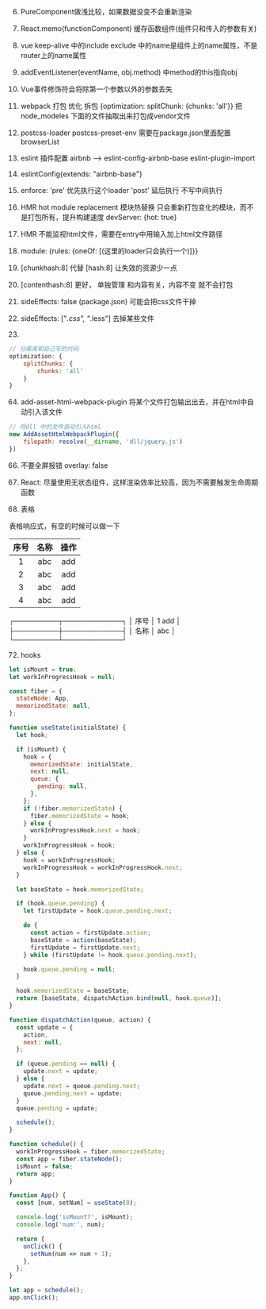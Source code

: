 6. PureComponent做浅比较，如果数据没变不会重新渲染

19. React.memo(functionComponent) 缓存函数组件(组件只和传入的参数有关)

24. vue keep-alive 中的include exclude 中的name是组件上的name属性，不是router上的name属性

29. addEventListener(eventName, obj.method) 中method的this指向obj

30. Vue事件修饰符会将除第一个参数以外的参数丢失

37. webpack 打包 优化 拆包  {optimization: splitChunk: {chunks: 'all'}} 把node_modeles 下面的文件抽取出来打包成vendor文件

39. postcss-loader  postcss-preset-env 需要在package.json里面配置browserList 

41. eslint 插件配置 airbnb  --> eslint-config-airbnb-base eslint-plugin-import 

42. eslintConfig{extends: "airbnb-base"}

47. enforce: 'pre' 优先执行这个loader 'post' 延后执行 不写中间执行

48. HMR hot module replacement 模块热替换 只会重新打包变化的模块，而不是打包所有，提升构建速度 devServer: {hot: true}

49. HMR 不能监视html文件，需要在entry中用输入加上html文件路径

52. module: {rules: {oneOf: [(这里的loader只会执行一个)]}}

54. [chunkhash:8] 代替 [hash:8] 让失效的资源少一点

55. [contenthash:8] 更好， 单独管理 和内容有关，内容不变 就不会打包

57. sideEffects: false (package.json) 可能会把css文件干掉

58. sideEffects: ["*.css", "*.less"] 去掉某些文件

62. 
```javascript
// 分离库和自己写的代码
optimization: {
    splitChunks: {
        chunks: 'all'
    }
}
```

64. add-asset-html-webpack-plugin  将某个文件打包输出出去，并在html中自动引入该文件

```javascript
// 将dll 中的文件自动引入html
new AddAssetHtmlWebpackPlugin({
    filepath: resolve(__dirname, 'dll/jquery.js')
})
```

66. 不要全屏报错 overlay: false

68. React: 尽量使用无状态组件，这样渲染效率比较高，因为不需要触发生命周期函数

71. 表格

表格响应式，有空的时候可以做一下

|序号| 名称 | 操作|
|:--:|:----:|:---:|
| 1  | abc  | add |
| 2  | abc  | add |
| 3  | abc  | add |
| 4  | abc  | add |


┌─────────┬────────────┐
│  序号   │     1 add  │
├─────────┼────────────┤
│  名称   │    abc     │
└─────────┴────────────┘


72. hooks

```javascript
let isMount = true;
let workInProgressHook = null;

const fiber = {
  stateNode: App,
  memorizedState: null,
};

function useState(initialState) {
  let hook;

  if (isMount) {
    hook = {
      memorizedState: initialState,
      next: null,
      queue: {
        pending: null,
      },
    };
    if (!fiber.memorizedState) {
      fiber.memorizedState = hook;
    } else {
      workInProgressHook.next = hook;
    }
    workInProgressHook = hook;
  } else {
    hook = workInProgressHook;
    workInProgressHook = workInProgressHook.next;
  }

  let baseState = hook.memorizedState;

  if (hook.queue.pending) {
    let firstUpdate = hook.queue.pending.next;

    do {
      const action = firstUpdate.action;
      baseState = action(baseState);
      firstUpdate = firstUpdate.next;
    } while (firstUpdate != hook.queue.pending.next);

    hook.queue.pending = null;
  }

  hook.memorizedState = baseState;
  return [baseState, dispatchAction.bind(null, hook.queue)];
}

function dispatchAction(queue, action) {
  const update = {
    action,
    next: null,
  };

  if (queue.pending == null) {
    update.next = update;
  } else {
    update.next = queue.pending.next;
    queue.pending.next = update;
  }
  queue.pending = update;

  schedule();
}

function schedule() {
  workInProgressHook = fiber.memorizedState;
  const app = fiber.stateNode();
  isMount = false;
  return app;
}

function App() {
  const [num, setNum] = useState(0);

  console.log('isMount?', isMount);
  console.log('num:', num);

  return {
    onClick() {
      setNum(num => num + 1);
    },
  };
}

let app = schedule();
app.onClick();
```

